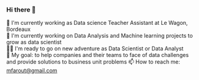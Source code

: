 ### Hi there 👋

🔭 I'm currently working as Data science Teacher Assistant at Le Wagon, Bordeaux   
🌱 I'm currently working on Data Analysis and Machine learning projects to grow as data scientist  
🙋‍♀️ I'm ready to go on new adventure as Data Scientist or Data Analyst  
🎯 My goal: to help companies and their teams to face of data challenges and provide solutions to business unit problems
📫 How to reach me: mfarout@gmail.com 
